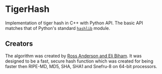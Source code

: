 # TigerHash
Implementation of tiger hash in C++ with Python API. 
The basic API matches that of Python's standard [`hashlib`](https://docs.python.org/3/library/hashlib.html) module. 

## Creators
The algorithm was created by [Ross Anderson and Eli Biham](https://www.cl.cam.ac.uk/~rja14/Papers/tiger.pdf). 
It was designed to be a fast, secure hash function which was created for being faster then RIPE-MD, MD5, SHA, SHA1 and Snefru-8 on 64-bit processors.


